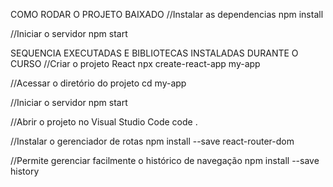 COMO RODAR O PROJETO BAIXADO
//Instalar as dependencias
npm install

//Iniciar o servidor
npm start


SEQUENCIA EXECUTADAS E BIBLIOTECAS INSTALADAS DURANTE O CURSO
//Criar o projeto React
npx create-react-app my-app

//Acessar o diretório do projeto
cd my-app

//Iniciar o servidor
npm start

//Abrir o projeto no Visual Studio Code
code .

//Instalar o gerenciador de rotas
npm install --save react-router-dom

//Permite gerenciar facilmente o histórico de navegação
npm install --save history